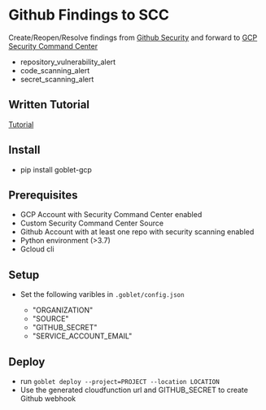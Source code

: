 # Github Findings to SCC

Create/Reopen/Resolve findings from [Github Security](https://docs.github.com/en/code-security) and forward to [GCP Security Command Center](https://cloud.google.com/security-command-center)

* repository_vulnerability_alert
* code_scanning_alert
* secret_scanning_alert

## Written Tutorial

[Tutorial](https://engineering.premise.com/tutorial-publishing-github-findings-to-security-command-center-2d1749f530bc)

## Install

* pip install goblet-gcp

## Prerequisites 

* GCP Account with Security Command Center enabled
* Custom Security Command Center Source
* Github Account with at least one repo with security scanning enabled
* Python environment (>3.7) 
* Gcloud cli 

## Setup

* Set the following varibles in `.goblet/config.json`

    * "ORGANIZATION"
    * "SOURCE"
    * "GITHUB_SECRET"
    * "SERVICE_ACCOUNT_EMAIL" 

## Deploy 

* run ```goblet deploy --project=PROJECT --location LOCATION```
* Use the generated cloudfunction url and GITHUB_SECRET to create Github webhook
